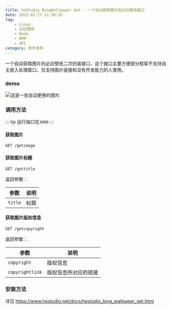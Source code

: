 ```yaml
---
title: heStudio BingWallpaper Get - 一个自动获取图片的必应壁纸接口
date: 2023-02-17 11:30:35
tag: 
    - Linux
    - 必应壁纸
    - Node
    - NPM
    - API
category: 软件发布
---
```


一个自动获取图片的必应壁纸二次封装接口，这个接口主要方便部分框架不支持自主嵌入处理窗口，仅支持图片链接和没有开发能力的人使用。

### demo
![这是一张自动更换的图片](https://hbwg.hestudio.org/getimage)

### 调用方法

::: tip
运行端口在`3000`
:::

#### 获取图片
```
GET /getimage
```

#### 获取图片标题
```
GET /gettitle
```

返回参数：

| 参数 | 说明 |
|---|---|
| `title` | 标题 |

#### 获取图片版权信息
```
GET /getcopyright
```

返回参数：

| 参数 | 说明 |
|---|---|
| `copyright` | 版权信息 |
| `copyrightlink` | 版权信息所对应的链接 |

### 安装方法

详见 https://www.hestudio.net/docs/hestudio_bing_wallpaper_get.html

<Share colorful />
